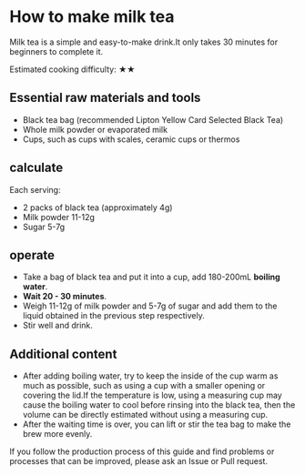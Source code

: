 # How to make milk tea

Milk tea is a simple and easy-to-make drink.It only takes 30 minutes for beginners to complete it.

Estimated cooking difficulty: ★★

## Essential raw materials and tools

- Black tea bag (recommended Lipton Yellow Card Selected Black Tea)
- Whole milk powder or evaporated milk
- Cups, such as cups with scales, ceramic cups or thermos

## calculate

Each serving:

- 2 packs of black tea (approximately 4g)
- Milk powder 11-12g
- Sugar 5-7g

## operate

- Take a bag of black tea and put it into a cup, add 180-200mL **boiling water**.
- **Wait 20 - 30 minutes**.
- Weigh 11-12g of milk powder and 5-7g of sugar and add them to the liquid obtained in the previous step respectively.
- Stir well and drink.

## Additional content

- After adding boiling water, try to keep the inside of the cup warm as much as possible, such as using a cup with a smaller opening or covering the lid.If the temperature is low, using a measuring cup may cause the boiling water to cool before rinsing into the black tea, then the volume can be directly estimated without using a measuring cup.
- After the waiting time is over, you can lift or stir the tea bag to make the brew more evenly.

If you follow the production process of this guide and find problems or processes that can be improved, please ask an Issue or Pull request.